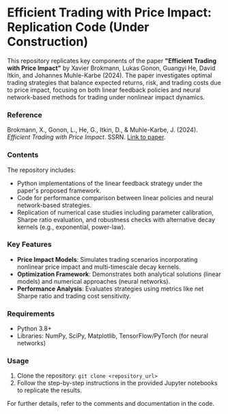 # Efficient Trading with Price Impact: Replication Code (Under Construction)

This repository replicates key components of the paper **"Efficient Trading with Price Impact"** by Xavier Brokmann, Lukas Gonon, Guangyi He, David Itkin, and Johannes Muhle-Karbe (2024). The paper investigates optimal trading strategies that balance expected returns, risk, and trading costs due to price impact, focusing on both linear feedback policies and neural network-based methods for trading under nonlinear impact dynamics.

### Reference
Brokmann, X., Gonon, L., He, G., Itkin, D., & Muhle-Karbe, J. (2024). *Efficient Trading with Price Impact*. SSRN. [Link to paper](https://papers.ssrn.com/sol3/papers.cfm?abstract_id=5014119).

### Contents
The repository includes:
- Python implementations of the linear feedback strategy under the paper's proposed framework.
- Code for performance comparison between linear policies and neural network-based strategies.
- Replication of numerical case studies including parameter calibration, Sharpe ratio evaluation, and robustness checks with alternative decay kernels (e.g., exponential, power-law).

### Key Features
- **Price Impact Models**: Simulates trading scenarios incorporating nonlinear price impact and multi-timescale decay kernels.
- **Optimization Framework**: Demonstrates both analytical solutions (linear models) and numerical approaches (neural networks).
- **Performance Analysis**: Evaluates strategies using metrics like net Sharpe ratio and trading cost sensitivity.

### Requirements
- Python 3.8+
- Libraries: NumPy, SciPy, Matplotlib, TensorFlow/PyTorch (for neural networks)

### Usage
1. Clone the repository: `git clone <repository_url>`
2. Follow the step-by-step instructions in the provided Jupyter notebooks to replicate the results.

For further details, refer to the comments and documentation in the code.
